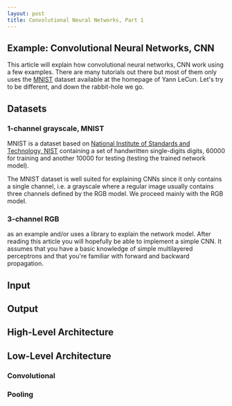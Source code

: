 ```yaml
---
layout: post
title: Convolutional Neural Networks, Part 1
---
```


## Example: Convolutional Neural Networks, CNN
This article will explain how convolutional neural networks, CNN work using a few examples. There are many tutorials out there but most of them only uses the [MNIST](http://yann.lecun.com/exdb/mnist/) dataset available at the homepage of Yann LeCun. Let's try to be different, and down the rabbit-hole we go.

## Datasets
### 1-channel grayscale, MNIST
MNIST is a dataset based on [National Institute of Standards and Technology, NIST](http://srdata.nist.gov/gateway/gateway?keyword=handwriting+recognition) containing a set of handwritten single-digits digits, 60000 for training and another 10000 for testing (testing the trained network model).

The MNIST dataset is well suited for explaining CNNs since it only contains a single channel, i.e. a grayscale where a regular image usually contains three channels defined by the RGB model. We proceed mainly with the RGB model.

### 3-channel RGB

as an example and/or uses a library to explain the network model. After reading this article you will hopefully be able to implement a simple CNN. It assumes that you have a basic knowledge of simple multilayered perceptrons and that you're familiar with forward and backward propagation.

## Input

## Output

## High-Level Architecture

## Low-Level Architecture

### Convolutional

### Pooling
